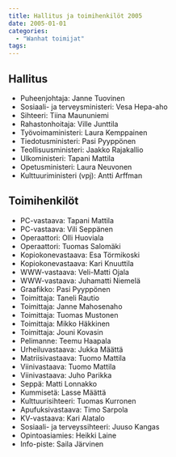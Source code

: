 ```yaml
---
title: Hallitus ja toimihenkilöt 2005
date: 2005-01-01
categories:
  - "Wanhat toimijat"
tags:
---
```



## Hallitus
- Puheenjohtaja:	Janne Tuovinen
- Sosiaali- ja terveysministeri: Vesa Hepa-aho
- Sihteeri: Tiina Maununiemi
- Rahastonhoitaja: Ville Junttila
- Työvoimaministeri:	Laura Kemppainen
- Tiedotusministeri: Pasi Pyyppönen
- Teollisuusministeri: Jaakko Rajakallio
- Ulkoministeri:	Tapani Mattila
- Opetusministeri:	Laura Neuvonen
- Kulttuuriministeri (vpj): Antti Arffman


## Toimihenkilöt
- PC-vastaava: Tapani Mattila
- PC-vastaava: Vili Seppänen
- Operaattori: Olli Huoviala
- Operaattori: Tuomas Salomäki
- Kopiokonevastaava: Esa Törmikoski
- Kopiokonevastaava: Kari Knuuttila
- WWW-vastaava: Veli-Matti Ojala
- WWW-vastaava: Juhamatti Niemelä
- Graafikko: Pasi Pyyppönen
- Toimittaja: Taneli Rautio
- Toimittaja: Janne Mahosenaho
- Toimittaja: Tuomas Mustonen
- Toimittaja: Mikko Häkkinen
- Toimittaja: Jouni Kovasin
- Pelimanne: Teemu Haapala
- Urheiluvastaava: Jukka Määttä
- Matriisivastaava: Tuomo Mattila
- Viinivastaava: Tuomo Mattila
- Viinivastaava: Juho Parikka
- Seppä: Matti Lonnakko
- Kummisetä: Lasse Määttä
- Kulttuurisihteeri: Tuomas Kurronen
- Apufuksivastaava: Timo Sarpola
- KV-vastaava: Kari Alatalo
- Sosiaali- ja terveyssihteeri: Juuso Kangas
- Opintoasiamies: Heikki Laine
- Info-piste: Saila Järvinen